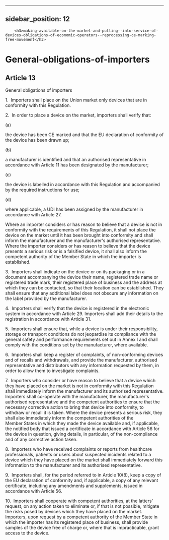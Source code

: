 
---
sidebar_position: 12
---
        <h3>making-available-on-the-market-and-putting--into-service-of-devices-obligations-of-economic-operators--reprocessing-ce-marking-free-movement</h3>
<h1>General-obligations-of-importers</h1>
<h2>Article 13</h2>
   <p class="stitle-article-norm">General obligations of importers</p>
   <p class="norm">1.&nbsp;&nbsp;Importers shall place on the Union market only devices that are in conformity with this Regulation.</p>
   <p class="norm">2.&nbsp;&nbsp;In order to place a device on the market, importers shall verify that:</p>
   <div class="grid-container grid-list">
      <div class="list grid-list-column-1">
         <span>(a)&nbsp;</span>
      </div>
      <div class="grid-list-column-2">
         <p class="norm">the device has been CE marked and that the EU declaration of conformity of the device has been drawn up;</p>
      </div>
   </div>
   <div class="grid-container grid-list">
      <div class="list grid-list-column-1">
         <span>(b)&nbsp;</span>
      </div>
      <div class="grid-list-column-2">
         <p class="norm">a manufacturer is identified and that an 
authorised representative in accordance with Article&nbsp;11 has been 
designated by the manufacturer;</p>
      </div>
   </div>
   <div class="grid-container grid-list">
      <div class="list grid-list-column-1">
         <span>(c)&nbsp;</span>
      </div>
      <div class="grid-list-column-2">
         <p class="norm">the device is labelled in accordance with this Regulation and accompanied by the required instructions for use;</p>
      </div>
   </div>
   <div class="grid-container grid-list">
      <div class="list grid-list-column-1">
         <span>(d)&nbsp;</span>
      </div>
      <div class="grid-list-column-2">
         <p class="norm">where applicable, a UDI has been assigned by the manufacturer in accordance with Article&nbsp;27.</p>
      </div>
   </div>
   <p class="norm">Where an importer considers or has reason to believe 
that a device is not in conformity with the requirements of this 
Regulation, it shall not place the device on the market until it has 
been brought into conformity and shall inform the manufacturer and the 
manufacturer's authorised representative. Where the importer considers 
or has reason to believe that the device presents a serious risk or is a
 falsified device, it shall also inform the competent authority of the 
Member&nbsp;State in which the importer is established.</p>
   <p class="norm">3.&nbsp;&nbsp;Importers shall indicate on the device 
or on its packaging or in a document accompanying the device their name,
 registered trade name or registered trade mark, their registered place 
of business and the address at which they can be contacted, so that 
their location can be established. They shall ensure that any additional
 label does not obscure any information on the label provided by the 
manufacturer.</p>
   <p class="norm">4.&nbsp;&nbsp;Importers shall verify that the device 
is registered in the electronic system in accordance with 
Article&nbsp;29. Importers shall add their details to the registration 
in accordance with Article&nbsp;31.</p>
   <p class="norm">5.&nbsp;&nbsp;Importers shall ensure that, while a 
device is under their responsibility, storage or transport conditions do
 not jeopardise its compliance with the general safety and performance 
requirements set out in Annex&nbsp;I and shall comply with the 
conditions set by the manufacturer, where available.</p>
   <p class="norm">6.&nbsp;&nbsp;Importers shall keep a register of 
complaints, of non-conforming devices and of recalls and withdrawals, 
and provide the manufacturer, authorised representative and distributors
 with any information requested by them, in order to allow them to 
investigate complaints.</p>
   <p class="norm">7.&nbsp;&nbsp;Importers who consider or have reason 
to believe that a device which they have placed on the market is not in 
conformity with this Regulation shall immediately inform the 
manufacturer and its authorised representative. Importers shall 
co-operate with the manufacturer, the manufacturer's authorised 
representative and the competent authorities to ensure that the 
necessary corrective action to bring that device into conformity, to 
withdraw or recall it is taken. Where the device presents a serious 
risk, they shall also immediately inform the competent authorities of 
the Member&nbsp;States in which they made the device available and, if 
applicable, the notified body that issued a certificate in accordance 
with Article&nbsp;56 for the device in question, giving details, in 
particular, of the non-compliance and of any corrective action taken.</p>
   <p class="norm">8.&nbsp;&nbsp;Importers who have received complaints 
or reports from healthcare professionals, patients or users about 
suspected incidents related to a device which they have placed on the 
market shall immediately forward this information to the manufacturer 
and its authorised representative.</p>
   <p class="norm">9.&nbsp;&nbsp;Importers shall, for the period 
referred to in Article&nbsp;10(8), keep a copy of the 
EU&nbsp;declaration of conformity and, if applicable, a copy of any 
relevant certificate, including any amendments and supplements, issued 
in accordance with Article&nbsp;56.</p>
   <p class="norm">10.&nbsp;&nbsp;Importers shall cooperate with 
competent authorities, at the latters' request, on any action taken to 
eliminate or, if that is not possible, mitigate the risks posed by 
devices which they have placed on the market. Importers, upon request by
 a competent authority of the Member&nbsp;State in which the importer 
has its registered place of business, shall provide samples of the 
device free of charge or, where that is impracticable, grant access to 
the device.</p>